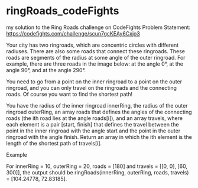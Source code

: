 # ringRoads_codeFights
my solution to the Ring Roads challenge on CodeFights
Problem Statement: https://codefights.com/challenge/scun7gcKEAy6Cxjo3

Your city has two ringroads, which are concentric circles with different radiuses. There are also some roads that connect these ringroads. These roads are segments of the radius at some angle of the outer ringroad. For example, there are three roads in the image below: at the angle 0°, at the angle 90°, and at the angle 290°.

You need to go from a point on the inner ringroad to a point on the outer ringroad, and you can only travel on the ringroads and the connecting roads. Of course you want to find the shortest path!

You have the radius of the inner ringroad innerRing, the radius of the outer ringroad outerRing, an array roads that defines the angles of the connecting roads (the ith road lies at the angle roads[i]), and an array travels, where each element is a pair [start, finish] that defines the travel between the point in the inner ringroad with the angle start and the point in the outer ringroad with the angle finish. Return an array in which the ith element is the length of the shortest path of travels[i].

Example

For innerRing = 10, outerRing = 20, roads = [180] and travels = [[0, 0], [60, 300]], the output should be
ringRoads(innerRing, outerRing, roads, travels) = [104.24778, 72.83185].
